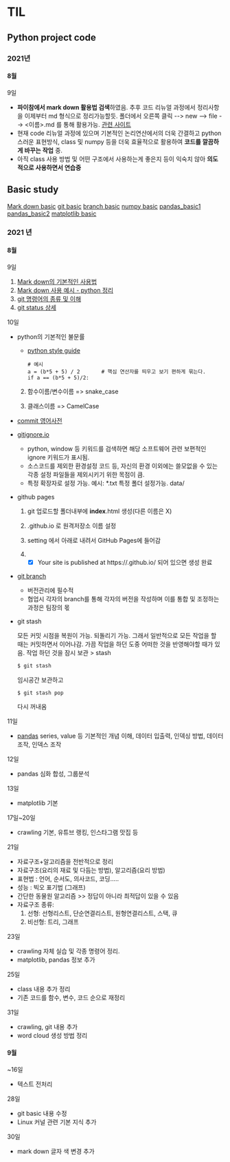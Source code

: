 # TIL

## Python project code

### 2021년

#### 8월

9일

- **파이참에서 mark down 활용법 검색**하였음. 추후 코드 리뉴얼 과정에서 정리사항을 이제부터 md 형식으로 정리가능할듯. 
  폴더에서 오른쪽 클릭 --> new --> file --> <이름>.md 를 통해 활용가능.
  [관련 사이트](https://www.jetbrains.com/help/pycharm/markdown.html)
- 현재 code 리뉴얼 과정에 있으며 기본적인 논리연산에서의 더욱 간결하고 python 스러운 표현방식, class 및 numpy 등을 더욱 효율적으로 활용하여 **코드를 깔끔하게 바꾸는 작업** 중.  
- 아직 class 사용 방법 및 어떤 구조에서 사용하는게 좋은지 등이 익숙치 않아 **의도적으로 사용하면서 연습중**

## Basic study

[Mark down basic](mark_down_basic.md)
[git basic](git_basic.md)
[branch basic](branch_basic.md)
[numpy basic](numpy_basic.md)
[pandas_basic1](pandas_basic1.md)
[pandas_basic2](pandas_basic2.md)
[matplotlib basic](matplotlib.md)

### 2021 년

#### 8월

9일

1. [Mark down의 기본적인 사용법](mark_down_basic.md)
2. [Mark down 사용 예시 - python 정리](mark_down_python.md)
3. [git 명령어의 종류 및 이해](git_basic.md)
4. [git status 상세](status.md)



10일

- python의 기본적인 불문률

  - [python style guide](https://www.python.org/dev/peps/pep-0008/)

    ```
    # 예시
    a = (b*5 + 5) / 2   	# 핵심 연산자를 띄우고 보기 편하게 묶는다.
    if a == (b*5 + 5)/2:
    ```

  2. 함수이름/변수이름 => snake_case

  3. 클래스이름 => CamelCase

- [commit 영어사전](https://blog.ull.im/engineering/2019/03/10/logs-on-git.html)

- [gitignore.io](https://www.toptal.com/developers/gitignore)

  - python, window 등 키워드를 검색하면 해당 소프트웨어 관련 보편적인 ignore 키워드가 표시됨.
  - 소스코드를 제외한 환경설정 코드 등, 자신의 환경 이외에는 쓸모없을 수 있는 각종 설정 파일들을 제외시키기 위한 목점이 큼.
  - 특정 확장자로 설정 가능. 예시: *.txt
    특정 폴더 설정가능. data/

- github pages

  1. git 업로드할 폴더내부에 **index**.html 생성(다른 이름은 X)

  2. <username>.github.io 로 원격저장소 이름 설정

  3. setting 에서 아래로 내려서 GitHub Pages에 들어감
  4. - [x] Your site is published at https://<username>.github.io/ 되어 있으면 생성 완료

- [git branch](branch_basic)
  - 버전관리에 필수적
  - 협업시 각자의 branch를 통해 각자의 버전을 작성하며
    이를 통합 및 조정하는 과정은 팀장의 몫
    
  
- git stash

  모든 커밋 시점을 복원이 가능. 되돌리기 가능.
  그래서 일반적으로 모든 작업을 할 때는 커밋하면서 이어나감.
  가끔 작업을 하던 도중 어떠한 것을 반영해야할 때가 있음.
  작업 하던 것을 잠시 보관 > stash

  ```bash
  $ git stash
  ```

  임시공간 보관하고

  ```bash
  $ git stash pop
  ```

  다시 꺼내옴



11일

- [pandas](pandas_basic.md)
  series, value 등 기본적인 개념 이해, 데이터 입출력, 인덱싱 방법, 데이터 조작, 인덱스 조작



12일

- pandas 심화
  합성, 그룹분석



13일

- matplotlib 기본



17일~20일

- crawling 기본, 유튜브 랭킹, 인스타그램 맛집 등



21일

- 자료구조+알고리즘을 전반적으로 정리
- 자료구조(요리의 재료 및 다듬는 방법), 알고리즘(요리 방법)
- 표현법 : 언어, 순서도, 의사코드, 코딩.....
- 성능 : 빅오 표기법 (그래프)
- 간단한 동물원 알고리즘 >> 정답이 아니라 최적답이 있을 수 있음
- 자료구조 종류:
  1. 선형: 선형리스트, 단순연결리스트, 원형연결리스트, 스택, 큐
  2. 비선형: 트리, 그래프



23일 

- crawling 자체 실습 및 각종 명령어 정리.
- matplotlib, pandas 정보 추가



25일

- class 내용 추가 정리
- 기존 코드를 함수, 변수, 코드 순으로 재정리



31일

- crawling, git 내용 추가
- word cloud 생성 방법 정리

#### 9월

~16일

- 텍스트 전처리

28일

- git basic 내용 수정
- Linux 커널 관련 기본 지식 추가

30일

- mark down 글자 색 변경 추가
